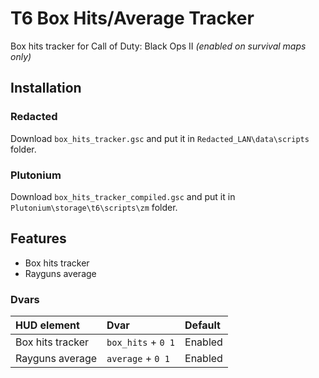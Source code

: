 # T6 Box Hits/Average Tracker

Box hits tracker for Call of Duty: Black Ops II *(enabled on survival maps only)*

## Installation

### Redacted

Download `box_hits_tracker.gsc` and put it in `Redacted_LAN\data\scripts` folder.

### Plutonium

Download `box_hits_tracker_compiled.gsc` and put it in `Plutonium\storage\t6\scripts\zm` folder.

## Features

- Box hits tracker
- Rayguns average

### Dvars

| HUD element      | Dvar               | Default |
| :--------------- | :----------------- | :------ |
| Box hits tracker | `box_hits` + `0 1` | Enabled |
| Rayguns average  | `average` + `0 1`  | Enabled |